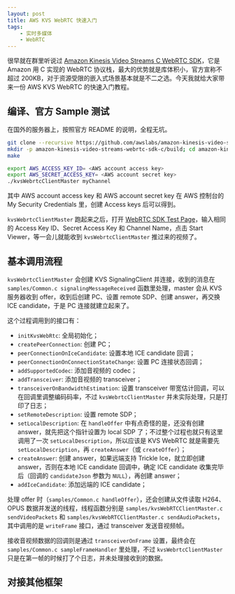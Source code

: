 ```yaml
---
layout: post
title: AWS KVS WebRTC 快速入门
tags:
    - 实时多媒体
    - WebRTC
---
```


很早就在群里听说过 [Amazon Kinesis Video Streams C WebRTC SDK](https://github.com/awslabs/amazon-kinesis-video-streams-webrtc-sdk-c)，它是 Amazon 用 C 实现的 WebRTC 协议栈，最大的优势就是库体积小，官方宣称不超过 200KB，对于资源受限的嵌入式场景基本就是不二之选。今天我就给大家带来一份 AWS KVS WebRTC 的快速入门教程。

## 编译、官方 Sample 测试

在国外的服务器上，按照官方 README 的说明，全程无坑。

```bash
git clone --recursive https://github.com/awslabs/amazon-kinesis-video-streams-webrtc-sdk-c.git
mkdir -p amazon-kinesis-video-streams-webrtc-sdk-c/build; cd amazon-kinesis-video-streams-webrtc-sdk-c/build; cmake ..
make

export AWS_ACCESS_KEY_ID= <AWS account access key>
export AWS_SECRET_ACCESS_KEY= <AWS account secret key>
./kvsWebrtcClientMaster myChannel
```

其中 AWS account access key 和 AWS account secret key 在 AWS 控制台的 My Security Credentials 里，创建 Access keys 后可以得到。

`kvsWebrtcClientMaster` 跑起来之后，打开 [WebRTC SDK Test Page](https://awslabs.github.io/amazon-kinesis-video-streams-webrtc-sdk-js/examples/index.html)，输入相同的 Access Key ID、Secret Access Key 和 Channel Name，点击 Start Viewer，等一会儿就能收到 `kvsWebrtcClientMaster` 推过来的视频了。

## 基本调用流程

`kvsWebrtcClientMaster` 会创建 KVS SignalingClient 并连接，收到的消息在 `samples/Common.c signalingMessageReceived` 函数里处理，master 会从 KVS 服务器收到 offer，收到后创建 PC、设置 remote SDP、创建 answer，再交换 ICE candidate，于是 PC 连接就建立起来了。

这个过程调用到的接口有：

+ `initKvsWebRtc`: 全局初始化；
+ `createPeerConnection`: 创建 PC；
+ `peerConnectionOnIceCandidate`: 设置本地 ICE candidate 回调；
+ `peerConnectionOnConnectionStateChange`: 设置 PC 连接状态回调；
+ `addSupportedCodec`: 添加音视频的 codec；
+ `addTransceiver`: 添加音视频的 transceiver；
+ `transceiverOnBandwidthEstimation`: 设置 transceiver 带宽估计回调，可以在回调里调整编码码率，不过 `kvsWebrtcClientMaster` 并未实际处理，只是打印了日志；
+ `setRemoteDescription`: 设置 remote SDP；
+ `setLocalDescription`: 在 `handleOffer` 中有点奇怪的是，还没有创建 answer，就先把这个指针设置为 local SDP 了；不过整个过程也就只有这里调用了一次 `setLocalDescription`，所以应该是 KVS WebRTC 就是需要先 `setLocalDescription`，再 `createAnswer`（或 `createOffer`）；
+ `createAnswer`: 创建 answer，如果远端支持 Trickle Ice，就立即创建 answer，否则在本地 ICE candidate 回调中，确定 ICE candidate 收集完毕后（回调的 `candidateJson` 参数为 `NULL`），再创建 answer；
+ `addIceCandidate`: 添加远端的 ICE candidate；

处理 offer 时（`samples/Common.c handleOffer`），还会创建从文件读取 H264、OPUS 数据并发送的线程，线程函数分别是 `samples/kvsWebRTCClientMaster.c sendVideoPackets` 和 `samples/kvsWebRTCClientMaster.c sendAudioPackets`，其中调用的是 `writeFrame` 接口，通过 transceiver 发送音视频帧。

接收音视频数据的回调则是通过 `transceiverOnFrame` 设置，最终会在 `samples/Common.c sampleFrameHandler` 里处理，不过 `kvsWebrtcClientMaster` 只是在第一帧的时候打了个日志，并未处理接收到的数据。

## 对接其他框架
